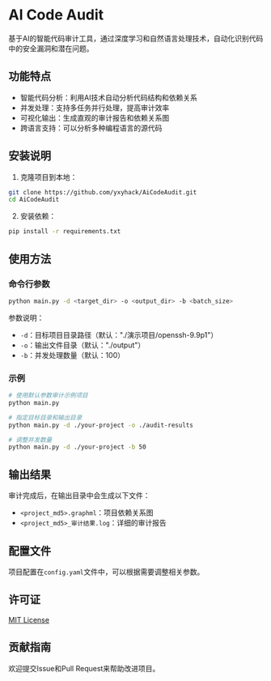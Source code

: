 # AI Code Audit

基于AI的智能代码审计工具，通过深度学习和自然语言处理技术，自动化识别代码中的安全漏洞和潜在问题。

## 功能特点

- 智能代码分析：利用AI技术自动分析代码结构和依赖关系
- 并发处理：支持多任务并行处理，提高审计效率
- 可视化输出：生成直观的审计报告和依赖关系图
- 跨语言支持：可以分析多种编程语言的源代码

## 安装说明

1. 克隆项目到本地：
```bash
git clone https://github.com/yxyhack/AiCodeAudit.git
cd AiCodeAudit
```

2. 安装依赖：
```bash
pip install -r requirements.txt
```

## 使用方法

### 命令行参数

```bash
python main.py -d <target_dir> -o <output_dir> -b <batch_size>
```

参数说明：
- `-d`：目标项目目录路径（默认："./演示项目/openssh-9.9p1"）
- `-o`：输出文件目录（默认："./output"）
- `-b`：并发处理数量（默认：100）

### 示例

```bash
# 使用默认参数审计示例项目
python main.py

# 指定目标目录和输出目录
python main.py -d ./your-project -o ./audit-results

# 调整并发数量
python main.py -d ./your-project -b 50
```

## 输出结果

审计完成后，在输出目录中会生成以下文件：
- `<project_md5>.graphml`：项目依赖关系图
- `<project_md5>_审计结果.log`：详细的审计报告

## 配置文件

项目配置在`config.yaml`文件中，可以根据需要调整相关参数。

## 许可证

[MIT License](LICENSE)

## 贡献指南

欢迎提交Issue和Pull Request来帮助改进项目。

